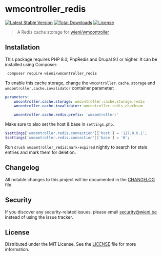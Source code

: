 wmcontroller_redis
======================

[![Latest Stable Version](https://poser.pugx.org/wieni/wmcontroller_redis/v/stable)](https://packagist.org/packages/wieni/wmcontroller_redis)
[![Total Downloads](https://poser.pugx.org/wieni/wmcontroller_redis/downloads)](https://packagist.org/packages/wieni/wmcontroller_redis)
[![License](https://poser.pugx.org/wieni/wmcontroller_redis/license)](https://packagist.org/packages/wieni/wmcontroller_redis)

> A Redis cache storage for [wieni/wmcontroller](https://github.com/wieni/wmcontroller)

## Installation

This package requires PHP 8.0, PhpRedis and Drupal 9.1 or higher. It can be
installed using Composer:

```bash
 composer require wieni/wmcontroller_redis
```

To enable this cache storage, change the `wmcontroller.cache.storage` and `wmcontroller.cache.invalidator` container parameter:
```yaml
parameters:
    wmcontroller.cache.storage: wmcontroller.cache.storage.redis
    wmcontroller.cache.invalidator: wmcontroller.redis.checksum

    wmcontroller.cache.redis.prefix: 'wmcontroller:'
```

Make sure to also set the host & base in `settings.php`.
```php
$settings['wmcontroller.redis.connection']['host'] = '127.0.0.1';
$settings['wmcontroller.redis.connection']['base'] = '0';
```

Run `drush wmcontroller_redis:mark-expired` nightly to search for stale entries
and mark them for deletion.

## Changelog
All notable changes to this project will be documented in the
[CHANGELOG](CHANGELOG.md) file.

## Security
If you discover any security-related issues, please email
[security@wieni.be](mailto:security@wieni.be) instead of using the issue
tracker.

## License
Distributed under the MIT License. See the [LICENSE](LICENSE) file
for more information.
